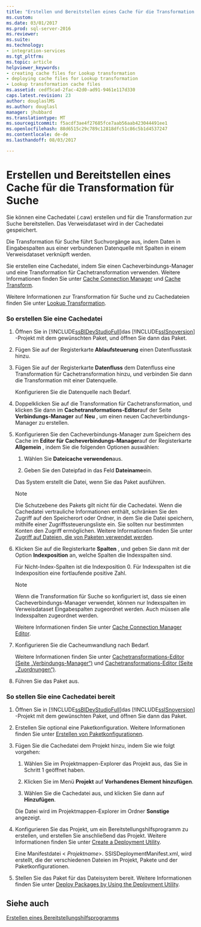 ```yaml
---
title: "Erstellen und Bereitstellen eines Cache für die Transformation für Suche | Microsoft Docs"
ms.custom: 
ms.date: 03/01/2017
ms.prod: sql-server-2016
ms.reviewer: 
ms.suite: 
ms.technology:
- integration-services
ms.tgt_pltfrm: 
ms.topic: article
helpviewer_keywords:
- creating cache files for Lookup transformation
- deploying cache files for Lookup transformation
- Lookup transformation cache files
ms.assetid: cedf5cad-2fac-42d0-ad91-9461e117d330
caps.latest.revision: 23
author: douglaslMS
ms.author: douglasl
manager: jhubbard
ms.translationtype: MT
ms.sourcegitcommit: f5acdf3ae4f27685fce7aab56aab423044491ee1
ms.openlocfilehash: 88d6515c29c789c12818dfc51c86c5b1d4537247
ms.contentlocale: de-de
ms.lasthandoff: 08/03/2017

---
```

# <a name="create-and-deploy-a-cache-for-the-lookup-transformation"></a>Erstellen und Bereitstellen eines Cache für die Transformation für Suche
  Sie können eine Cachedatei (.caw) erstellen und für die Transformation zur Suche bereitstellen. Das Verweisdataset wird in der Cachedatei gespeichert.  
  
 Die Transformation für Suche führt Suchvorgänge aus, indem Daten in Eingabespalten aus einer verbundenen Datenquelle mit Spalten in einem Verweisdataset verknüpft werden.  
  
 Sie erstellen eine Cachedatei, indem Sie einen Cacheverbindungs-Manager und eine Transformation für Cachetransformation verwenden. Weitere Informationen finden Sie unter [Cache Connection Manager](../../../integration-services/data-flow/transformations/cache-connection-manager.md) und [Cache Transform](../../../integration-services/data-flow/transformations/cache-transform.md).  
  
 Weitere Informationen zur Transformation für Suche und zu Cachedateien finden Sie unter [Lookup Transformation](../../../integration-services/data-flow/transformations/lookup-transformation.md).  
  
### <a name="to-create-a-cache-file"></a>So erstellen Sie eine Cachedatei  
  
1.  Öffnen Sie in [!INCLUDE[ssBIDevStudioFull](../../../includes/ssbidevstudiofull-md.md)]das [!INCLUDE[ssISnoversion](../../../includes/ssisnoversion-md.md)] -Projekt mit dem gewünschten Paket, und öffnen Sie dann das Paket.  
  
2.  Fügen Sie auf der Registerkarte **Ablaufsteuerung** einen Datenflusstask hinzu.  
  
3.  Fügen Sie auf der Registerkarte **Datenfluss** dem Datenfluss eine Transformation für Cachetransformation hinzu, und verbinden Sie dann die Transformation mit einer Datenquelle.  
  
     Konfigurieren Sie die Datenquelle nach Bedarf.  
  
4.  Doppelklicken Sie auf die Transformation für Cachetransformation, und klicken Sie dann im **Cachetransformations-Editor**auf der Seite **Verbindungs-Manager** auf **Neu** , um einen neuen Cacheverbindungs-Manager zu erstellen.  
  
5.  Konfigurieren Sie den Cacheverbindungs-Manager zum Speichern des Cache im **Editor für Cacheverbindungs-Manager**auf der Registerkarte **Allgemein** , indem Sie die folgenden Optionen auswählen:  
  
    1.  Wählen Sie **Dateicache verwenden**aus.  
  
    2.  Geben Sie den Dateipfad in das Feld **Dateiname**ein.  
  
     Das System erstellt die Datei, wenn Sie das Paket ausführen.  
  
    > [!NOTE]  
    >  Die Schutzebene des Pakets gilt nicht für die Cachedatei. Wenn die Cachedatei vertrauliche Informationen enthält, schränken Sie den Zugriff auf den Speicherort oder Ordner, in dem Sie die Datei speichern, mithilfe einer Zugriffssteuerungsliste ein. Sie sollten nur bestimmten Konten den Zugriff ermöglichen. Weitere Informationen finden Sie unter [Zugriff auf Dateien, die von Paketen verwendet werden](../../../integration-services/security/security-overview-integration-services.md#files).  
  
6.  Klicken Sie auf die Registerkarte **Spalten** , und geben Sie dann mit der Option **Indexposition** an, welche Spalten die Indexspalten sind.  
  
     Für Nicht-Index-Spalten ist die Indexposition 0. Für Indexspalten ist die Indexposition eine fortlaufende positive Zahl.  
  
    > [!NOTE]  
    >  Wenn die Transformation für Suche so konfiguriert ist, dass sie einen Cacheverbindungs-Manager verwendet, können nur Indexspalten im Verweisdataset Eingabespalten zugeordnet werden. Auch müssen alle Indexspalten zugeordnet werden.  
  
     Weitere Informationen finden Sie unter [Cache Connection Manager Editor](../../../integration-services/data-flow/transformations/cache-connection-manager-editor.md).  
  
7.  Konfigurieren Sie die Cacheumwandlung nach Bedarf.  
  
     Weitere Informationen finden Sie unter [Cachetransformations-Editor &#40;Seite „Verbindungs-Manager“&#41;](../../../integration-services/data-flow/transformations/cache-transformation-editor-connection-manager-page.md) und [Cachetransformations-Editor &#40;Seite „Zuordnungen“&#41;](../../../integration-services/data-flow/transformations/cache-transformation-editor-mappings-page.md).  
  
8.  Führen Sie das Paket aus.  
  
### <a name="to-deploy-a-cache-file"></a>So stellen Sie eine Cachedatei bereit  
  
1.  Öffnen Sie in [!INCLUDE[ssBIDevStudioFull](../../../includes/ssbidevstudiofull-md.md)]das [!INCLUDE[ssISnoversion](../../../includes/ssisnoversion-md.md)] -Projekt mit dem gewünschten Paket, und öffnen Sie dann das Paket.  
  
2.  Erstellen Sie optional eine Paketkonfiguration. Weitere Informationen finden Sie unter [Erstellen von Paketkonfigurationen](../../../integration-services/packages/create-package-configurations.md).  
  
3.  Fügen Sie die Cachedatei dem Projekt hinzu, indem Sie wie folgt vorgehen:  
  
    1.  Wählen Sie im Projektmappen-Explorer das Projekt aus, das Sie in Schritt 1 geöffnet haben.  
  
    2.  Klicken Sie im Menü **Projekt** auf **Vorhandenes Element hinzufügen**.  
  
    3.  Wählen Sie die Cachedatei aus, und klicken Sie dann auf **Hinzufügen**.  
  
     Die Datei wird im Projektmappen-Explorer im Ordner **Sonstige** angezeigt.  
  
4.  Konfigurieren Sie das Projekt, um ein Bereitstellungshilfsprogramm zu erstellen, und erstellen Sie anschließend das Projekt. Weitere Informationen finden Sie unter [Create a Deployment Utility](../../../integration-services/packages/create-a-deployment-utility.md).  
  
     Eine Manifestdatei \< *Projektname*>. SSISDeploymentManifest.xml, wird erstellt, die der verschiedenen Dateien im Projekt, Pakete und der Paketkonfigurationen.  
  
5.  Stellen Sie das Paket für das Dateisystem bereit. Weitere Informationen finden Sie unter [Deploy Packages by Using the Deployment Utility](../../../integration-services/packages/deploy-packages-by-using-the-deployment-utility.md).  
  
## <a name="see-also"></a>Siehe auch  
 [Erstellen eines Bereitstellungshilfsprogramms](../../../integration-services/packages/create-a-deployment-utility.md)  
  
  
